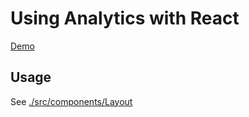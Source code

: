 # Using Analytics with React

[Demo](https://analytics-react-example.netlify.app/)

## Usage

See [./src/components/Layout](./src/components/Layout)
